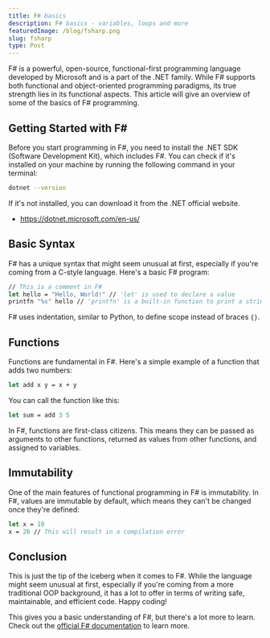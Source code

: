 ```yaml
---
title: F# basics
description: F# basics - variables, loops and more
featuredImage: /blog/fsharp.png
slug: fsharp
type: Post
---
```


F# is a powerful, open-source, functional-first programming language developed by Microsoft and is a part of the .NET family. While F# supports both functional and object-oriented programming paradigms, its true strength lies in its functional aspects. This article will give an overview of some of the basics of F# programming.

## Getting Started with F#

Before you start programming in F#, you need to install the .NET SDK (Software Development Kit), which includes F#. You can check if it's installed on your machine by running the following command in your terminal:

```bash
dotnet --version
```
If it's not installed, you can download it from the .NET official website. 
- https://dotnet.microsoft.com/en-us/ 

## Basic Syntax
F# has a unique syntax that might seem unusual at first, especially if you're coming from a C-style language. Here's a basic F# program:

```fsharp
// This is a comment in F#
let hello = "Hello, World!" // 'let' is used to declare a value
printfn "%s" hello // 'printfn' is a built-in function to print a string followed by a new line
```
F# uses indentation, similar to Python, to define scope instead of braces `{}`.

## Functions

Functions are fundamental in F#. Here's a simple example of a function that adds two numbers:
```fsharp
let add x y = x + y
```
You can call the function like this:

```fsharp
let sum = add 3 5
```
In F#, functions are first-class citizens. This means they can be passed as arguments to other functions, returned as values from other functions, and assigned to variables.

## Immutability
One of the main features of functional programming in F# is immutability. In F#, values are immutable by default, which means they can't be changed once they're defined:

```fsharp
let x = 10
x = 20 // This will result in a compilation error
```

## Conclusion
This is just the tip of the iceberg when it comes to F#. While the language might seem unusual at first, especially if you're coming from a more traditional OOP background, it has a lot to offer in terms of writing safe, maintainable, and efficient code. Happy coding!

This gives you a basic understanding of F#, but there's a lot more to learn. Check out the [official F# documentation](https://fsharp.org/) to learn more.
